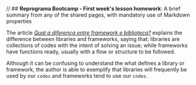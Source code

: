 // ## **Reprograma Bootcamp - First week's lesson homework**: A brief summary from any of the shared pages, with mandatory use of Markdown properties

The article [*Qual a diferença entre framework e biblioteca?*](https://www.treinaweb.com.br/blog/qual-a-diferenca-entre-framework-e-biblioteca) explains the difference between libraries and frameworks, saying that: libraries are collections of codes with the intent of solving an issue; while frameworks have functions ready, usually with a flow or structure to be followed.

Although it can be confusing to understand the what defines a library or framework, the author is able to exemplify that libraries will frequently be used by our `codes` and frameworks tend to use our `codes`.